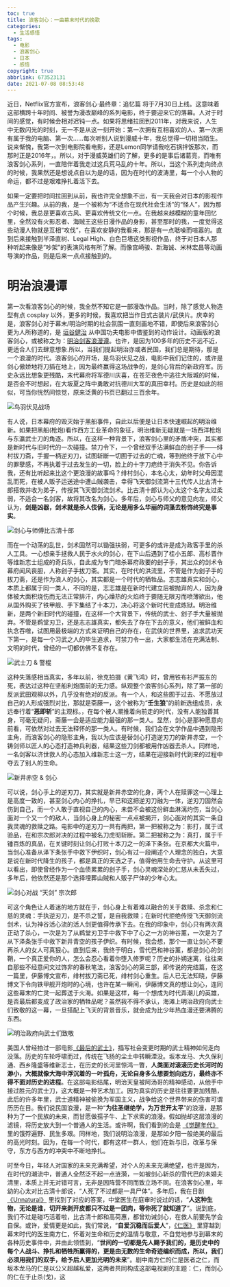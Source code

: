 ```yaml
---
toc: true
title: 浪客剑心：一曲幕末时代的挽歌
categories:
  - 生活感悟
tags:
  - 电影
  - 浪客剑心
  - 日本
  - 感悟
copyright: true
abbrlink: 673523131
date: 2021-07-08 08:53:48
---
```

近日，Netflix官方宣布，浪客剑心·最终章：追忆篇 将于7月30日上线。这意味着这部横跨十年时间、被誉为漫改巅峰的系列电影，终于要迎来它的落幕。人对于时间的感觉，有时候会相对迟钝一点。如果将思绪拉回到2011年，对我来说，人生中无数闪光的时刻，无一不是从这一刻开始：第一次拥有互相喜欢的人、第一次拥有属于我的电脑、第一次……每次听别人说到漫威十年，我总觉得一切相当陌生。说来惭愧，我第一次到电影院看电影，还是Lemon同学请我吃石锅拌饭那次，而那时正是2016年，。所以，对于漫威英雄们的了解，更多的是事后诸葛亮，而唯有浪客剑心系列，一直陪伴着我走过这兵荒马乱的十年。所以，当这个系列走向终点的时候，我果然还是想说点自以为是的话，因为在时代的波涛里，每一个小人物的命运，都不过是艰难挣扎着活下去。

如果一定要把时间拉回到从前，我也许完全想象不出，有一天我会对日本的影视作品产生兴趣。从前的我，是一个被称为“不适合在现代社会生活”的“怪人”，因为那个时候，我总是更喜欢古风、更喜欢传统文化一点。在我越来越模糊的童年回忆里，全然没有火影忍者、海贼王这些日漫作品的身影，甚至那时的我，一度觉得这些动漫人物就是互相“攻伐”，在喜欢安静的我看来，那是有一点聒噪而喧嚣的。直到后来接触到半泽直树、Legal High、白色巨塔这类影视作品，终于对日本人那种听起来像是“吵架”的表演风格有所了解。而像宫崎骏、新海诚、米林宏昌等动画导演的作品，则是后来一点点接触到的。

# 明治浪漫谭

第一次看浪客剑心的时候，我全然不知它是一部漫改作品。当时，除了感觉人物造型有点 cosplay 以外，更多的时候，我喜欢把当作日式古装片/武侠片。庆幸的是，浪客剑心对于幕末/明治时期的社会氛围一直刻画地不错，即使后来浪客剑心更为人所称道的，是 [垣谷健治](https://baike.baidu.com/item/%E8%B0%B7%E5%9E%A3%E5%81%A5%E6%B2%BB/7259381) 从中国功夫电影中借鉴到的动作设计。动画版的浪客剑心，或被称之为：[明治剑客浪漫谭](https://movie.douban.com/subject/1763896/)。也许，是因为100多年的历史不远不近，更适合人们去肆意想象.所以，当我们提起明治亦或者民国，我们总是期待，那是一个浪漫的时代。浪客剑心的开场，是鸟羽伏见之战，电影中我们记住的，或许是剑心傲娇地将刀插在地上，因为最终赢得这场战争的，是剑心背后的新政府军。历史永远比想象更残酷，末代幕府将军德川庆喜，在苍茫夜色中逃往大阪城的时候，是否会不时想起，在大坂夏之阵中勇敢对抗德川大军的真田幸村。历史是如此的相似，可当你恍然间惊觉，原来泛黄的书页已翻过三百余年。

![鸟羽伏见战场](https://i.loli.net/2021/07/09/hMPNtmfHd8FKOrn.jpg)

有人说，日本幕府的毁灭始于黑船事件，自此以后便是让日本快速崛起的明治维新。如果把黑船(枪炮)看作西方工业革命的象征，明治维新无疑就是一场西洋枪炮与东瀛武士刀的角逐。所以，在这样一种背景下，浪客剑心里的矛盾冲突，其实都是新时代与旧时代的一次碰撞。禁刀令下，一个曾经双手沾满鲜血的刽子手——绯村拔刀斋，手握一柄逆刃刀，试图斩断一切囿于过去的亡魂，等到他终于放下心中的罪孽感，不再执着于过去发生的一切，脸上的十字刀疤终于消失不见。你告诉我，还有比听起来比这个更浪漫的故事吗？绯村剑心，本名心太，幼年时父母因混乱而死，在被人贩子运送途中遭山贼袭击，幸得飞天御剑流第十三代传人比古清十郎搭救并收为弟子，传授其飞天御剑流剑术。比古清十郎认为心太这个名字太过柔弱，不适合一名剑客，故将其改名为剑心。多年后，剑心与师父的意见向左，师父认为，**剑是凶器，剑术就是杀人伎俩，无论是用多么华丽的词藻去粉饰终究是事实**。

![剑心与师傅比古清十郎](https://i.loli.net/2021/07/09/dFegZqaQ23J8VCP.jpg)

而在一个动荡的乱世，剑术固然可以锄强扶弱，可更多的或许是成为政客手里的杀人工具。一心想亲手拯救人民于水火的剑心，在下山后遇到了桂小五郎、高杉晋作等维新志士组成的奇兵队，自此成为专门暗杀幕府政要的刽子手，其出众的剑术令幕府闻风丧胆，人称刽子手拔刀斋。其实，在时代的洪流里，不管是作为刽子手的拔刀斋，还是作为浪人的剑心，其实都是一个时代的牺牲品。志志雄真实和剑心，本质上都属于同一类人，不同的是，志志雄是在新时代建立后被抛弃的人，因为身体被大面积烧伤而无法正常排汗，内心燥热的火焰终于要随无限刃而喷薄欲出，他从国外购买了铁甲舰、手下集结了十本刀，决心将这个新时代变成炼狱。明治维新，是两个新旧时代的碰撞，在这样一个大背景下，传统的武士、刽子手大量被抛弃。不管是鹈堂刃卫，还是志志雄真实，都失去了存在下去的意义，他们被鲜血和执念吞噬，试图用最极端的方式来证明自己的存在，在武侠的世界里，追求武功天下第一，是每一个习武之人的毕生追求，可禁刀令一出，大家都生活在充满法制、文明的时代，曾经的一切都仿佛不复存在。

![武士刀 & 警棍](https://i.loli.net/2021/07/09/VtUchpjIKZeBrWL.jpg)

这种失落感相当真实，多年以前，徐克拍摄《黄飞鸿》时，曾用铁布衫严振东的死，表达过这种在坚船利炮面前的无力感。纵观整个浪客剑心系列，除了第一部的反派武田观柳以外，几乎没有绝对的反派。有一个人，和这些囿于过去、不愿放过自己的人形成强烈对比，那就是斋藤一，这个被称为“**壬生狼**”的前新选组成员，永远奉行着“**恶即斩**”的主观标。，在每个被人潮推着向前走的时代，没有人能独善其身，可毫无疑问，斋藤一会是适应能力最强的那一类人。显然，剑心是那种愿意向前看，可依然对过去无法释怀的那一类人。有时候，我们会在文学作品中遇到隐形主角，而浪客剑心的隐形主角，我以为应该是替剑心打造逆刃刀的新井赤空，一个铸剑师以匠人的心态打造神兵利器，结果这些刀剑都被用作凶器去杀人。同样地，一名剑客以济世救人的心态加入维新志士这一方，结果在迎接新时代到来的过程中夺去了别人的生命。

![新井赤空 & 剑心](https://i.loli.net/2021/07/09/vHI38FRoG9MOVWf.png)

可以说，剑心手上的逆刃刀，其实就是新井赤空的化身，两个人在赎罪这一心理上是高度一致的，甚至剑心内心的挣扎，早已和这把逆刃刀融为一体，逆刃刀固然会伤到自己，而一个人敢于直视自己的内心，未尝不会被这份鲜血淋漓灼伤，当剑心面对一个又一个的敌人，当剑心身上的秘密一点点被揭开，剑心面对的其实一条自我灵魂的救赎之路。电影中的逆刃刀一共有两把，第一把被称之为：影打，属于试验品，在和宗次郎对决的过程中被名刀虎彻斩断。第二把被称之为：真打，属于千锤百炼的真品，在关键时刻让剑心打败十本刀之一的泽下条张。在京都大火篇中，当剑心准备从泽下条张手中救下伊织时，剑心有过一段阐述个人理念的独白，大意是说在新时代降生的孩子，都是真正的天选之子，值得他用生命去守护。从这里可以看出，即使曾经作为一个血债累累的刽子手，剑心灵魂深处的仁慈从未丢失过，多年后，他依然还是那个选择埋葬山贼和人贩子尸体的少年心太。

![剑心对战 “天剑” 宗次郎](https://i.loli.net/2021/07/09/toA6xTNQyYqGIZK.png)

可这个角色让人着迷的地方就在于，剑心身上有着难以融合的关于救赎、杀念和仁慈的灵魂：手执逆刃刀，是不杀之誓，是自我救赎；在新时代拒绝传授飞天御剑流剑术，认为神谷活心流的活人剑更值得传承下去。在我的印象中，剑心只有两次真正动了杀心，一次是为了从鹈堂刃卫手中救下中了心之一方的神谷薰，一次是为了从下泽条张手中救下新井青空的孩子伊织。有时候，我会想，那个一直让剑心不要再杀人的女人可真狠心。直到后来，我终于明白，雪代巴和神谷薰，都是剑心的剑鞘，一个真正爱你的人，怎么会忍心看着你堕入修罗呢？历史的扑朔迷离，往往来自那些不经意间文过饰非的春秋笔法，浪客剑心的第三部，即传说的完结篇，在这一篇里，伊藤博文宣布，绯村拔刀斋已死，绯村剑心重生。后人已无法知晓，伊藤博文下令向铁甲舰开炮时的心境，也许在某一瞬间，伊藤博文真的想让剑心，连同这些幕末的亡灵一起葬送于火海。如果是这样，每一个想成为时代弄潮儿的英雄，是否最后都变成了政治家的牺牲品呢？虽然我不得不承认，海滩上明治政府向武士们致敬的这一幕，一旦搭配上飞天的背景音乐，就会成为比少年热血漫还要沸腾的东西。

![明治政府向武士们致敬](https://i.loli.net/2021/07/09/R2XldmgBs47wauW.jpg)

美国人曾经拍过一部电影[《最后的武士》](https://movie.douban.com/subject/1299383/)，描写社会变更时期的武士精神如何走向没落。历史的车轮呼啸而过，传统在飞扬的尘土中转瞬湮没。坂本龙马、大久保利通、西乡隆盛等维新志士，在历史的长河里惊鸿一瞥，**人类面对滚滚历史长河时的渺小，大概就像大海中浮沉着的一叶孤舟，无论自身多么想要划向远方，最终亦不得不面对历史的进程**。在这部电影结尾，明治天皇被阿汤哥的精神感动，从他手中接过胜元的武士刀，这大概是一种艺术加工。因为真实的历史是往往要更加残酷，此后的许多年里，武士道精神被偷换为军国主义，战争给这个世界带来的伤害可谓历历在目。我们说民国浪漫，是一种“**为往圣继绝学，为万世开太平**”的浪漫，是那种为了一个民族的未来，而甘愿做孺子牛、上下求索的浪漫。假如抛却这层浪漫的滤镜，将历史放大到一个普通人的生活。或许啊，我们看到的会是 [《觉醒年代》](https://movie.douban.com/subject/30228394/) 里的饿殍遍野、民生多艰。同样地，我们说明治浪漫，是那如夕阳一般绝美的最后的高光时刻。因为，在每一个时代，都有这样一群人，他们在新与旧，改革与保守，东方与西方的冲突中不断地挣扎。



时至今日，年轻人对国家的未来充满希望，对个人的未来充满绝望，也许是因为，在时代的潮流中，普通人全然泛不起一点涟漪，一如被剑心斩杀的雪代巴的未婚夫清里，本质上并无对错可言，无非是因阵营不同而致立场不同。在浪客剑心里，年幼的心太对比古清十郎说，“人死了不过都是一具尸体”。多年后，我在日剧[《Unnatural》](https://movie.douban.com/subject/27140017/) 里找到了对应的答案，中堂医生在庭审时说过的话，“**人这种生物，无论是谁，切开来剥开皮都只不过是一团肉，等你死了就知道了**”。说到底，我们不过是碰巧活着啦，比古清十郎和高荷惠，都曾劝诫剑心，在救人前要先学会自保。或许，爱情更是如此，我们常说，“**自爱沉稳而后爱人**”，[《仁医》](https://movie.douban.com/subject/3892394/) 里穿越到幕末时代的医生南方仁，怀着对生命和历史的温情与敬意，不自觉地参与到幕末的各种历史事件中，并由此领悟到，“**世间的一切都是先人赐予我们的，是历史中的每个人战斗、挣扎和牺牲所赢得的，更是由无数的生命奇迹编织而成，所以，我们必须用我们的双手，给予后人更加光明的未来**”。剧中南方仁的仁是医者之仁，而坂本龙马的仁是以公义超越私爱，这两者共同构成这部电视剧的主题：仁，而剑心的仁在于止杀(戈)，这





